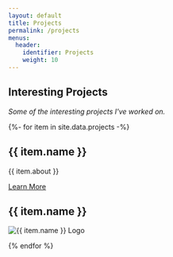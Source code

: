 ```yaml
---
layout: default
title: Projects
permalink: /projects
menus:
  header:
    identifier: Projects
    weight: 10
---
```


## Interesting Projects
<i>Some of the interesting projects I've worked on.</i>

<div class="responsive-cards">
  {%- for item in site.data.projects -%}

  <div class="card">
    <div class="face face1">
      <div class="content">
        <h2>{{ item.name }}</h2>
        <p>{{ item.about }}</p>
        <a href="{{ item.url }}" target="_blank">
          Learn More <i class="fas fa-arrow-right"></i>
        </a>
      </div>
    </div>
    <div class="face face2">
      <h2>{{ item.name }}</h2>
      <img src="{{ item.logo }}" alt="{{ item.name }} Logo">
    </div>
  </div>

  {% endfor %}
</div>
